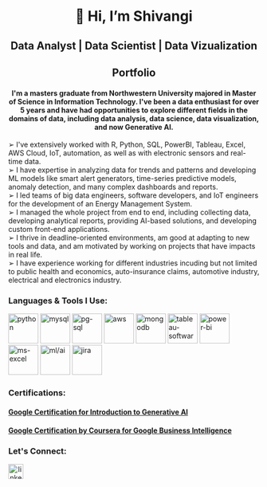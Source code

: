 <h1 align="center">👋 Hi, I’m Shivangi </h1> 
<h2 align="center"> Data Analyst | Data Scientist | Data Vizualization </h2>
<h2 align="center">Portfolio</h2>
<h4 align="center"> I'm a masters graduate from Northwestern University majored in Master of Science in Information Technology. I've been a data enthusiast for over 5 years and have had opportunities to explore different fields in the domains of data, including data analysis, data science, data visualization, and now Generative AI. </h4>   


➢ I've extensively worked with R, Python, SQL, PowerBI, Tableau, Excel, AWS Cloud, IoT, automation, as well as with electronic sensors and real-time data.<br>
➢ I have expertise in analyzing data for trends and patterns and developing ML models like smart alert generators, time-series predictive models, anomaly detection, and many complex dashboards and reports.<br>
➢ I led teams of big data engineers, software developers, and IoT engineers for the development of an Energy Management System.<br>
➢ I managed the whole project from end to end, including collecting data, developing analytical reports, providing AI-based solutions, and developing custom front-end applications.<br>
➢ I thrive in deadline-oriented environments, am good at adapting to new tools and data, and am motivated by working on projects that have impacts in real life.<br>
➢ I have experience working for different industries incuding but not limited to public health and economics, auto-insurance claims, automotive industry, electrical and electronics industry.<br>
 

<h3>Languages & Tools I Use:</h3>
<p>
   <img src="https://cdn.jsdelivr.net/gh/devicons/devicon/icons/python/python-original.svg" alt="python" width="60" height="60"/>
   <img src="https://cdn.jsdelivr.net/gh/devicons/devicon/icons/mysql/mysql-original-wordmark.svg" alt="mysql" width="60" height="60"/>
   <img src="https://cdn.jsdelivr.net/gh/devicons/devicon/icons/postgresql/postgresql-original-wordmark.svg" alt="pg-sql" width="60" height="60"/>
   <img src="https://cdn.jsdelivr.net/gh/devicons/devicon/icons/amazonwebservices/amazonwebservices-original-wordmark.svg" alt="aws" width="60" height="60"/>
   <img src="https://cdn.jsdelivr.net/gh/devicons/devicon/icons/mongodb/mongodb-original-wordmark.svg" alt="mongodb" width="60" height="60"/>
   <img src="https://img.icons8.com/ios/50/tableau-software.png" alt="tableau-software" alt="tableau" width="60" height="60"/>
   <img src="https://img.icons8.com/color/48/power-bi.png" alt="power-bi" alt="powerbi" width="60" height="60"/>
   <img src="https://img.icons8.com/color/48/ms-excel.png" alt="ms-excel" width="60" height="60"/>
   <img src="https://img.icons8.com/cotton/64/artificial-intelligence.png" alt="ml/ai" width="60" height="60"/>
   <img src="https://img.icons8.com/ios-glyphs/60/000000/jira.png" alt="jira" width="60" height="60" />
</p>

<h3>Certifications:</h3>
<h4> <a href="https://www.cloudskillsboost.google/public_profiles/dca7c18e-f1a4-435e-91bd-d2791944d494/badges/6587541">Google Certification for Introduction to Generative AI</a></h4>
<h4> <a href="https://www.coursera.org/account/accomplishments/professional-cert/N8VZ6WEZV8CH?utm_source=link&utm_medium=certificate&utm_content=cert_image&utm_campaign=sharing_cta&utm_product=prof">Google Certification by Coursera for Google Business Intelligence</a></h4>

<h3>Let's Connect:</h3>
<p><a align="center" href="https://www.linkedin.com/in/shivangisharma10/" target="_blank"><img src="https://cdn.jsdelivr.net/gh/devicons/devicon/icons/linkedin/linkedin-original.svg" alt="linkedin profile" height="auto" width="30"/></a></p>
